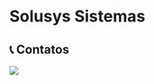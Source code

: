 # Solusys Sistemas

## 📞 Contatos

<p align="left">
  <a href="mailto:contato@solusys.com.br" target="_blank">
    <img src="https://img.shields.io/badge/E--mail-contato%40solusys.com.br-yellowgreen?logo=maildotru&logoColor=yellowgreen"/>
  </a>
</p>
